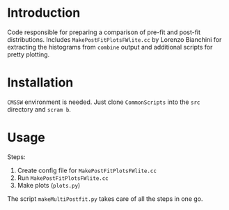 # Introduction

Code responsible for preparing a comparison of pre-fit and post-fit
distributions. Includes `MakePostFitPlotsFWlite.cc` by Lorenzo
Bianchini for extracting the histograms from `combine` output and
additional scripts for pretty plotting.

# Installation

`CMSSW` environment is needed. Just clone `CommonScripts` into the `src` directory and `scram b`.

# Usage

Steps:
1. Create config file for `MakePostFitPlotsFWlite.cc`
2. Run `MakePostFitPlotsFWlite.cc`
3. Make plots (`plots.py`)

The script `makeMultiPostfit.py` takes care of all the steps in one go.
